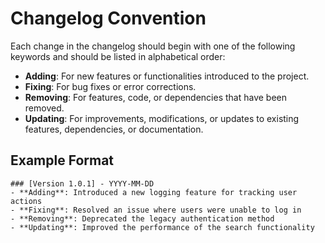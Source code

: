 # Changelog Convention

Each change in the changelog should begin with one of the following keywords and should be listed in alphabetical order:

- **Adding**: For new features or functionalities introduced to the project.
- **Fixing**: For bug fixes or error corrections.
- **Removing**: For features, code, or dependencies that have been removed.
- **Updating**: For improvements, modifications, or updates to existing features, dependencies, or documentation.

## Example Format

```text
### [Version 1.0.1] - YYYY-MM-DD
- **Adding**: Introduced a new logging feature for tracking user actions
- **Fixing**: Resolved an issue where users were unable to log in
- **Removing**: Deprecated the legacy authentication method
- **Updating**: Improved the performance of the search functionality

